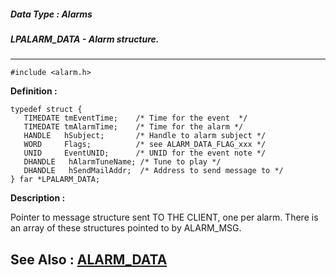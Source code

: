 ##### Data Type : Alarms
##### LPALARM_DATA - Alarm structure.
---
```
#include <alarm.h>
```

**Definition :**
```
typedef struct {
   TIMEDATE tmEventTime;    /* Time for the event  */
   TIMEDATE tmAlarmTime;    /* Time for the alarm */
   HANDLE   hSubject;       /* Handle to alarm subject */
   WORD     Flags;          /* see ALARM_DATA_FLAG_xxx */
   UNID     EventUNID;      /* UNID for the event note */
   DHANDLE   hAlarmTuneName; /* Tune to play */
   DHANDLE   hSendMailAddr;  /* Address to send message to */
} far *LPALARM_DATA;
```

**Description :**

Pointer to message structure sent TO THE CLIENT, one per alarm.  There is an array of these structures pointed to by ALARM_MSG.


**See Also :**
[ALARM_DATA](/domino-c-api-docs/reference/Data/ALARM_DATA)
---

